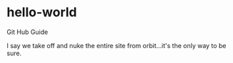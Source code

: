 # hello-world
Git Hub Guide

I say we take off and nuke the entire site from orbit...it's the only way to be sure.
